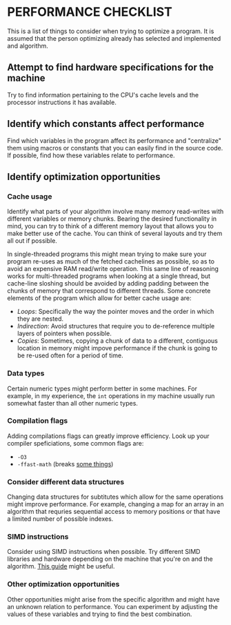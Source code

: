 # PERFORMANCE CHECKLIST
This is a list of things to consider when trying to optimize a program. It is assumed that the person optimizing already has selected and implemented and algorithm.

## Attempt to find hardware specifications for the machine
Try to find information pertaining to the CPU's cache levels and the processor instructions it has available.

## Identify which constants affect performance
Find which variables in the program affect its performance and "centralize" them using macros or constants that you can easily find in the source code. If possible, find how these variables relate to performance.

## Identify optimization opportunities
### Cache usage
Identify what parts of your algorithm involve many memory read-writes with different variables or memory chunks. Bearing the desired functionality in mind, you can try to think of a different memory layout that allows you to make better use of the cache. You can think of several layouts and try them all out if possible.

In single-threaded programs this might mean trying to make sure your program re-uses as much of the fetched cachelines as possible, so as to avoid an expensive RAM read/write operation. This same line of reasoning works for multi-threaded programs when looking at a single thread, but cache-line sloshing should be avoided by adding padding between the chunks of memory that correspond to different threads. Some concrete elements of the program which allow for better cache usage are:
- *Loops*: Specifically the way the pointer moves and the order in which they are nested.
- *Indirection*: Avoid structures that require you to de-reference multiple layers of pointers when possible.
- *Copies*: Sometimes, copying a chunk of data to a different, contiguous location in memory might impove performance if the chunk is going to be re-used often for a period of time.

### Data types
Certain numeric types might perform better in some machines. For example, in my experience, the `int` operations in my machine usually run somewhat faster than all other numeric types.

### Compilation flags
Adding compilations flags can greatly improve efficiency. Look up your compiler speficiations, some common flags are:
- `-O3`
- `-ffast-math` (breaks [some things](https://stackoverflow.com/questions/7420665/what-does-gccs-ffast-math-actually-do))

### Consider different data structures
Changing data structures for subtitutes which allow for the same operations might improve performance. For example, changing a map for an array in an algorithm that requries sequential access to memory positions or that have a limited number of possible indexes.

### SIMD instructions
Consider using SIMD instructions when possible. Try different SIMD libraries and hardware depending on the machine that you're on and the algorithm. [This guide](https://www.intel.com/content/www/us/en/docs/intrinsics-guide/index.html#) might be useful.

### Other optimization opportunities
Other opportunities might arise from the specific algorithm and might have an unknown relation to performance. You can experiment by adjusting the values of these variables and trying to find the best combination.



 
